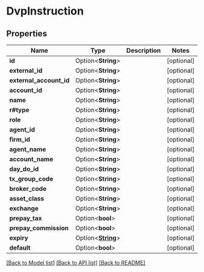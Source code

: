 # DvpInstruction

## Properties

Name | Type | Description | Notes
------------ | ------------- | ------------- | -------------
**id** | Option<**String**> |  | [optional]
**external_id** | Option<**String**> |  | [optional]
**external_account_id** | Option<**String**> |  | [optional]
**account_id** | Option<**String**> |  | [optional]
**name** | Option<**String**> |  | [optional]
**r#type** | Option<**String**> |  | [optional]
**role** | Option<**String**> |  | [optional]
**agent_id** | Option<**String**> |  | [optional]
**firm_id** | Option<**String**> |  | [optional]
**agent_name** | Option<**String**> |  | [optional]
**account_name** | Option<**String**> |  | [optional]
**day_do_id** | Option<**String**> |  | [optional]
**tx_group_code** | Option<**String**> |  | [optional]
**broker_code** | Option<**String**> |  | [optional]
**asset_class** | Option<**String**> |  | [optional]
**exchange** | Option<**String**> |  | [optional]
**prepay_tax** | Option<**bool**> |  | [optional]
**prepay_commission** | Option<**bool**> |  | [optional]
**expiry** | Option<[**String**](string.md)> |  | [optional]
**default** | Option<**bool**> |  | [optional]

[[Back to Model list]](../README.md#documentation-for-models) [[Back to API list]](../README.md#documentation-for-api-endpoints) [[Back to README]](../README.md)


